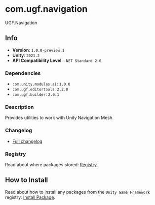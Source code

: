 # com.ugf.navigation

UGF.Navigation

## Info

- **Version**: `1.0.0-preview.1`
- **Unity**: `2021.2`
- **API Compatibility Level**: `.NET Standard 2.0`

### Dependencies

- `com.unity.modules.ai`: `1.0.0`
- `com.ugf.editortools`: `2.2.0`
- `com.ugf.builder`: `2.0.1`


### Description

Provides utilities to work with Unity Navigation Mesh.

### Changelog

- [Full changelog](changelog.md)

### Registry

Read about where packages stored: [Registry](https://github.com/unity-game-framework/organization/blob/main/docs/registry.md).

## How to Install

Read about how to install any packages from the `Unity Game Framework` registry: [Install Package](https://github.com/unity-game-framework/organization/blob/main/docs/install-packages.md).
